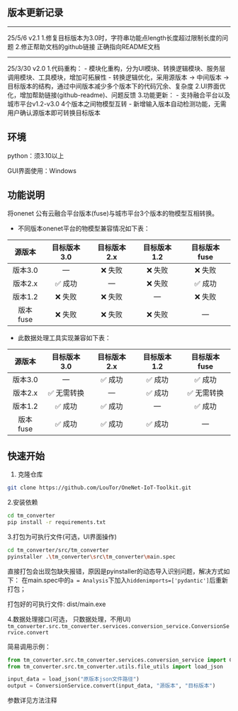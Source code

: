 ## 版本更新记录
*******************************************
25/5/6 v2.1
1.修复目标版本为3.0时，字符串功能点length长度超过限制长度的问题
2.修正帮助文档的github链接 正确指向README文档

*******************************************
25/3/30 v2.0
1.代码重构：
    - 模块化重构，分为UI模块、转换逻辑模块、服务层调用模块、工具模块，增加可拓展性
    - 转换逻辑优化，采用源版本 -> 中间版本 -> 目标版本的结构，通过中间版本减少多个版本下的代码冗余、复杂度
2.UI界面优化，增加帮助链接(github-readme)、问题反馈
3.功能更新：
    - 支持融合平台以及城市平台v1.2-v3.0 4个版本之间物模型互转
    - 新增输入版本自动检测功能，无需用户确认源版本即可转换目标版本

## 环境

python：须3.10以上

GUI界面使用：Windows

## 功能说明

将onenet 公有云融合平台版本(fuse)与城市平台3个版本的物模型互相转换。

- 不同版本onenet平台的物模型兼容情况如下表：

|  源版本  | 目标版本3.0 | 目标版本2.x | 目标版本1.2 | 目标版本fuse |
| :------: | :---------: | :---------: | :---------: | :----------: |
| 版本3.0  |      —      |   ❌ 失败    |   ❌ 失败    |    ❌ 失败    |
| 版本2.x  |   ✅ 成功    |      —      |   ❌ 失败    |    ✅ 成功    |
| 版本1.2  |   ❌ 失败    |   ❌ 失败    |      —      |    ❌ 失败    |
| 版本fuse |   ❌ 失败    |   ❌ 失败    |   ❌ 失败    |      —       |

- 此数据处理工具实现兼容如下表：

|  源版本  | 目标版本3.0 | 目标版本2.x | 目标版本1.2 | 目标版本fuse |
| :------: | :---------: | :---------: | :---------: | :----------: |
| 版本3.0  |      —      |   ✅ 成功    |   ✅ 成功    |    ✅ 成功    |
| 版本2.x  | ✅ 无需转换  |      —      |   ✅ 成功    |  ✅ 无需转换  |
| 版本1.2  |   ✅ 成功    |   ✅ 成功    |      —      |    ✅ 成功    |
| 版本fuse |   ✅ 成功    |   ✅ 成功    |   ✅ 成功    |      —       |

## 快速开始

1. 克隆仓库
```bash
git clone https://github.com/LouTor/OneNet-IoT-Toolkit.git
```

2.安装依赖
```bash
cd tm_converter
pip install -r requirements.txt
```

3.打包为可执行文件(可选，UI界面操作)

```bash
cd tm_converter/src/tm_converter
pyinstaller .\tm_converter\src\tm_converter\main.spec
```
直接打包会出现包缺失报错，原因是pyinstaller的动态导入识别问题，解决方式如下：
在main.spec中的`a = Analysis`下加入`hiddenimports=['pydantic']`后重新打包；

打包好的可执行文件: dist/main.exe

4.数据处理接口(可选， 只数据处理，不用UI)
`tm_converter.src.tm_converter.services.conversion_service.ConversionService.convert`

简易调用示例：
```python
from tm_converter.src.tm_converter.services.conversion_service import ConversionService
from tm_converter.src.tm_converter.utils.file_utils import load_json

input_data = load_json("原版本json文件路径")
output = ConversionService.convert(input_data, "源版本", "目标版本")
```
参数详见方法注释
